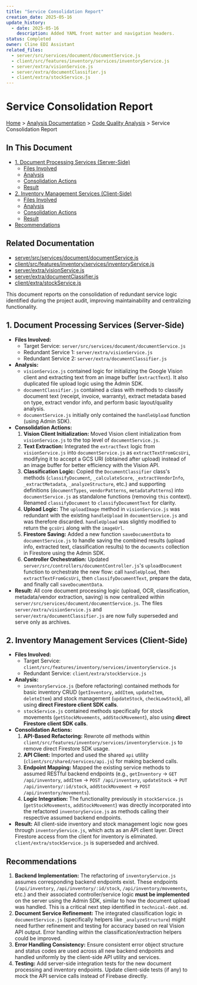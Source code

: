 ```yaml
---
title: "Service Consolidation Report"
creation_date: 2025-05-16
update_history:
  - date: 2025-05-16
    description: Added YAML front matter and navigation headers.
status: Completed
owner: Cline EDI Assistant
related_files:
  - server/src/services/document/documentService.js
  - client/src/features/inventory/services/inventoryService.js
  - server/extra/visionService.js
  - server/extra/documentClassifier.js
  - client/extra/stockService.js
---
```


# Service Consolidation Report

[Home](/docs) > [Analysis Documentation](/docs/analysis) > [Code Quality Analysis](/docs/analysis/code-quality) > Service Consolidation Report

## In This Document
- [1. Document Processing Services (Server-Side)](#1-document-processing-services-server-side)
  - [Files Involved](#files-involved)
  - [Analysis](#analysis)
  - [Consolidation Actions](#consolidation-actions)
  - [Result](#result)
- [2. Inventory Management Services (Client-Side)](#2-inventory-management-services-client-side)
  - [Files Involved](#files-involved-1)
  - [Analysis](#analysis-1)
  - [Consolidation Actions](#consolidation-actions-1)
  - [Result](#result-1)
- [Recommendations](#recommendations)

## Related Documentation
- [server/src/services/document/documentService.js](server/src/services/document/documentService.js)
- [client/src/features/inventory/services/inventoryService.js](client/src/features/inventory/services/inventoryService.js)
- [server/extra/visionService.js](server/extra/visionService.js)
- [server/extra/documentClassifier.js](server/extra/documentClassifier.js)
- [client/extra/stockService.js](client/extra/stockService.js)

This document reports on the consolidation of redundant service logic identified during the project audit, improving maintainability and centralizing functionality.

## 1. Document Processing Services (Server-Side)

*   **Files Involved:**
    *   Target Service: `server/src/services/document/documentService.js`
    *   Redundant Service 1: `server/extra/visionService.js`
    *   Redundant Service 2: `server/extra/documentClassifier.js`
*   **Analysis:**
    *   `visionService.js` contained logic for initializing the Google Vision client and extracting text from an image buffer (`extractText`). It also duplicated file upload logic using the Admin SDK.
    *   `documentClassifier.js` contained a class with methods to classify document text (receipt, invoice, warranty), extract metadata based on type, extract vendor info, and perform basic layout/quality analysis.
    *   `documentService.js` initially only contained the `handleUpload` function (using Admin SDK).
*   **Consolidation Actions:**
    1.  **Vision Client Initialization:** Moved Vision client initialization from `visionService.js` to the top level of `documentService.js`.
    2.  **Text Extraction:** Integrated the `extractText` logic from `visionService.js` into `documentService.js` as `extractTextFromGcsUri`, modifying it to accept a GCS URI (obtained after upload) instead of an image buffer for better efficiency with the Vision API.
    3.  **Classification Logic:** Copied the `DocumentClassifier` class's methods (`classifyDocument`, `_calculateScore`, `_extractVendorInfo`, `_extractMetadata`, `_analyzeStructure`, etc.) and supporting definitions (`documentTypes`, `vendorPatterns`, `metadataPatterns`) into `documentService.js` as standalone functions (removing `this` context). Renamed `classifyDocument` to `classifyDocumentText` for clarity.
    4.  **Upload Logic:** The `uploadImage` method in `visionService.js` was redundant with the existing `handleUpload` in `documentService.js` and was therefore discarded. `handleUpload` was slightly modified to return the `gcsUri` along with the `imageUrl`.
    5.  **Firestore Saving:** Added a new function `saveDocumentData` to `documentService.js` to handle saving the combined results (upload info, extracted text, classification results) to the `documents` collection in Firestore using the Admin SDK.
    6.  **Controller Orchestration:** Updated `server/src/controllers/documentController.js`'s `uploadDocument` function to orchestrate the new flow: call `handleUpload`, then `extractTextFromGcsUri`, then `classifyDocumentText`, prepare the data, and finally call `saveDocumentData`.
*   **Result:** All core document processing logic (upload, OCR, classification, metadata/vendor extraction, saving) is now centralized within `server/src/services/document/documentService.js`. The files `server/extra/visionService.js` and `server/extra/documentClassifier.js` are now fully superseded and serve only as archives.

## 2. Inventory Management Services (Client-Side)

*   **Files Involved:**
    *   Target Service: `client/src/features/inventory/services/inventoryService.js`
    *   Redundant Service: `client/extra/stockService.js`
*   **Analysis:**
    *   `inventoryService.js` (before refactoring) contained methods for basic inventory CRUD (`getInventory`, `addItem`, `updateItem`, `deleteItem`) and stock management (`updateStock`, `checkLowStock`), all using **direct Firestore client SDK calls**.
    *   `stockService.js` contained methods specifically for stock movements (`getStockMovements`, `addStockMovement`), also using **direct Firestore client SDK calls**.
*   **Consolidation Actions:**
    1.  **API-Based Refactoring:** Rewrote *all* methods within `client/src/features/inventory/services/inventoryService.js` to remove direct Firestore SDK usage.
    2.  **API Client:** Imported and used the shared `api` utility (`client/src/shared/services/api.js`) for making backend calls.
    3.  **Endpoint Mapping:** Mapped the existing service methods to assumed RESTful backend endpoints (e.g., `getInventory` -> `GET /api/inventory`, `addItem` -> `POST /api/inventory`, `updateStock` -> `PUT /api/inventory/:id/stock`, `addStockMovement` -> `POST /api/inventory/movements`).
    4.  **Logic Integration:** The functionality previously in `stockService.js` (`getStockMovements`, `addStockMovement`) was directly incorporated into the refactored `inventoryService.js` as methods calling their respective assumed backend endpoints.
*   **Result:** All client-side inventory and stock management logic now goes through `inventoryService.js`, which acts as an API client layer. Direct Firestore access from the client for inventory is eliminated. `client/extra/stockService.js` is superseded and archived.

## Recommendations

1.  **Backend Implementation:** The refactoring of `inventoryService.js` assumes corresponding backend endpoints exist. These endpoints (`/api/inventory`, `/api/inventory/:id/stock`, `/api/inventory/movements`, etc.) and their associated controller/service logic **must be implemented** on the server using the Admin SDK, similar to how the document upload was handled. This is a critical next step identified in `technical-debt.md`.
2.  **Document Service Refinement:** The integrated classification logic in `documentService.js` (specifically helpers like `_analyzeStructure`) might need further refinement and testing for accuracy based on real Vision API output. Error handling within the classification/extraction helpers could be improved.
3.  **Error Handling Consistency:** Ensure consistent error object structure and status codes are used across all new backend endpoints and handled uniformly by the client-side API utility and services.
4.  **Testing:** Add server-side integration tests for the new document processing and inventory endpoints. Update client-side tests (if any) to mock the API service calls instead of Firebase directly.
